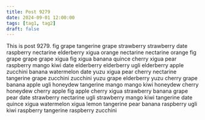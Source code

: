 ```yaml
---
title: Post 9279
date: 2024-09-01 12:00:00
tags: [tag1, tag2]
draft: false
---
```

This is post 9279.
fig
grape
tangerine
grape
strawberry
strawberry
date
raspberry
nectarine
elderberry
xigua
orange
nectarine
nectarine
orange
fig
grape
grape
grape
xigua
fig
xigua
banana
quince
cherry
xigua
pear
raspberry
mango
kiwi
date
elderberry
elderberry
ugli
elderberry
apple
zucchini
banana
watermelon
date
yuzu
xigua
pear
cherry
nectarine
tangerine
grape
zucchini
zucchini
yuzu
grape
elderberry
yuzu
cherry
grape
banana
apple
ugli
honeydew
tangerine
mango
mango
kiwi
honeydew
cherry
honeydew
cherry
apple
fig
apple
cherry
xigua
strawberry
banana
grape
pear
date
strawberry
nectarine
ugli
strawberry
mango
kiwi
tangerine
date
quince
xigua
watermelon
xigua
lemon
tangerine
pear
banana
raspberry
ugli
kiwi
raspberry
tangerine
raspberry
zucchini
